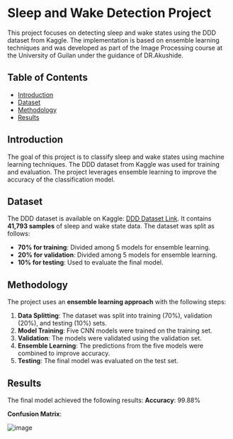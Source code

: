 # Sleep and Wake Detection Project

This project focuses on detecting sleep and wake states using the DDD dataset from Kaggle. The implementation is based on ensemble learning techniques and was developed as part of the Image Processing course at the University of Guilan under the guidance of DR.Akushide.

## Table of Contents
- [Introduction](#introduction)
- [Dataset](#dataset)
- [Methodology](#methodology)
- [Results](#results)

## Introduction
The goal of this project is to classify sleep and wake states using machine learning techniques. The DDD dataset from Kaggle was used for training and evaluation. The project leverages ensemble learning to improve the accuracy of the classification model.

## Dataset
The DDD dataset is available on Kaggle: [DDD Dataset Link]([https://www.kaggle.com/datasets/...](https://www.kaggle.com/datasets/ismailnasri20/driver-drowsiness-dataset-ddd)). It contains **41,793 samples** of sleep and wake state data. The dataset was split as follows:
- **70% for training**: Divided among 5 models for ensemble learning.
- **20% for validation**: Divided among 5 models for ensemble learning.
- **10% for testing**: Used to evaluate the final model.

## Methodology
The project uses an **ensemble learning approach** with the following steps:
1. **Data Splitting**: The dataset was split into training (70%), validation (20%), and testing (10%) sets.
2. **Model Training**: Five CNN models were trained on the training set.
3. **Validation**: The models were validated using the validation set.
4. **Ensemble Learning**: The predictions from the five models were combined to improve accuracy.
5. **Testing**: The final model was evaluated on the test set.

## Results
   The final model achieved the following results:
   **Accuracy**: 99.88%
   
   **Confusion Matrix**:
   
   ![image](https://github.com/user-attachments/assets/be3a8213-a2e4-4b9d-ae98-ba5ca5c0fb57)
